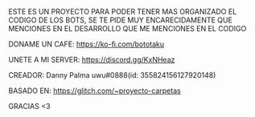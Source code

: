 

ESTE ES UN PROYECTO PARA PODER TENER MAS ORGANIZADO EL CODIGO DE LOS BOTS, SE TE PIDE MUY ENCARECIDAMENTE QUE MENCIONES EN EL DESARROLLO QUE ME MENCIONES EN EL CODIGO

DONAME UN CAFE: https://ko-fi.com/bototaku

UNETE A MI SERVER: https://discord.gg/KxNHeaz

CREADOR: Danny Palma uwu#0888(id: 355824156127920148)

BASADO EN: https://glitch.com/~proyecto-carpetas

GRACIAS <3
